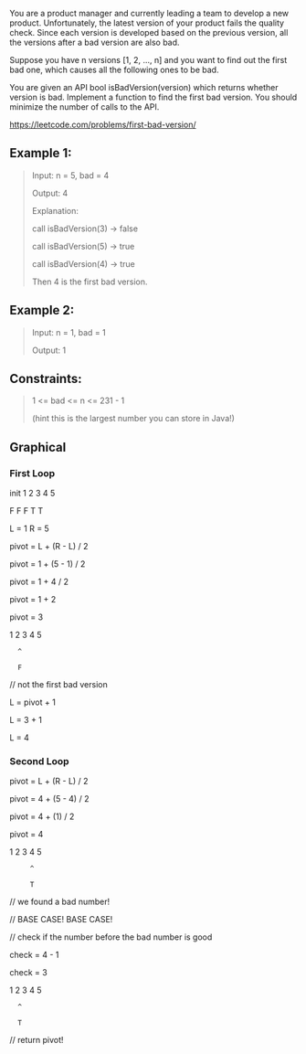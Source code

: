 You are a product manager and currently leading a team to develop a new product. Unfortunately, the latest version of your product fails the quality check. Since each version is developed based on the previous version, all the versions after a bad version are also bad.

Suppose you have n versions [1, 2, ..., n] and you want to find out the first bad one, which causes all the following ones to be bad.

You are given an API bool isBadVersion(version) which returns whether version is bad. Implement a function to find the first bad version. You should minimize the number of calls to the API.

https://leetcode.com/problems/first-bad-version/

## Example 1:
> Input: n = 5, bad = 4
>
> Output: 4
>
> Explanation:
>
> call isBadVersion(3) -> false
>
> call isBadVersion(5) -> true
>
> call isBadVersion(4) -> true
>
> Then 4 is the first bad version.

## Example 2:
> Input: n = 1, bad = 1
>
>Output: 1

## Constraints:
> 1 <= bad <= n <= 231 - 1
>
> (hint this is the largest number you can store in Java!)

## Graphical

### First Loop
init
1  2  3  4  5

F  F  F  T  T

L = 1
R = 5

pivot = L + (R - L) / 2

pivot = 1 + (5 - 1) / 2

pivot = 1 + 4 / 2

pivot = 1 + 2

pivot = 3

1  2  3  4  5

      ^

      F

// not the first bad version

L = pivot + 1

L = 3 + 1

L = 4

### Second Loop
pivot = L + (R - L) / 2

pivot = 4 + (5 - 4) / 2

pivot = 4 + (1) / 2

pivot = 4

1  2  3  4  5

         ^

         T


// we found a bad number!

// BASE CASE! BASE CASE!

// check if the number before the bad number is good

check = 4 - 1

check = 3

1  2  3  4  5

      ^

      T

// return pivot!